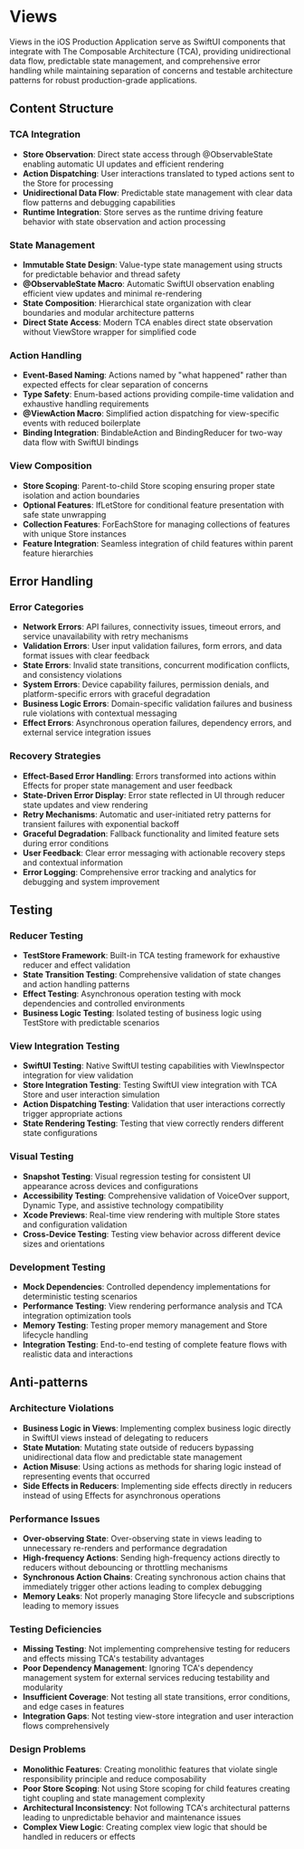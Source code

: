 # Views

Views in the iOS Production Application serve as SwiftUI components that integrate with The Composable Architecture (TCA), providing unidirectional data flow, predictable state management, and comprehensive error handling while maintaining separation of concerns and testable architecture patterns for robust production-grade applications.

## Content Structure

### TCA Integration
- **Store Observation**: Direct state access through @ObservableState enabling automatic UI updates and efficient rendering
- **Action Dispatching**: User interactions translated to typed actions sent to the Store for processing
- **Unidirectional Data Flow**: Predictable state management with clear data flow patterns and debugging capabilities
- **Runtime Integration**: Store serves as the runtime driving feature behavior with state observation and action processing

### State Management
- **Immutable State Design**: Value-type state management using structs for predictable behavior and thread safety
- **@ObservableState Macro**: Automatic SwiftUI observation enabling efficient view updates and minimal re-rendering
- **State Composition**: Hierarchical state organization with clear boundaries and modular architecture patterns
- **Direct State Access**: Modern TCA enables direct state observation without ViewStore wrapper for simplified code

### Action Handling
- **Event-Based Naming**: Actions named by "what happened" rather than expected effects for clear separation of concerns
- **Type Safety**: Enum-based actions providing compile-time validation and exhaustive handling requirements
- **@ViewAction Macro**: Simplified action dispatching for view-specific events with reduced boilerplate
- **Binding Integration**: BindableAction and BindingReducer for two-way data flow with SwiftUI bindings

### View Composition
- **Store Scoping**: Parent-to-child Store scoping ensuring proper state isolation and action boundaries
- **Optional Features**: IfLetStore for conditional feature presentation with safe state unwrapping
- **Collection Features**: ForEachStore for managing collections of features with unique Store instances
- **Feature Integration**: Seamless integration of child features within parent feature hierarchies

## Error Handling

### Error Categories
- **Network Errors**: API failures, connectivity issues, timeout errors, and service unavailability with retry mechanisms
- **Validation Errors**: User input validation failures, form errors, and data format issues with clear feedback
- **State Errors**: Invalid state transitions, concurrent modification conflicts, and consistency violations
- **System Errors**: Device capability failures, permission denials, and platform-specific errors with graceful degradation
- **Business Logic Errors**: Domain-specific validation failures and business rule violations with contextual messaging
- **Effect Errors**: Asynchronous operation failures, dependency errors, and external service integration issues

### Recovery Strategies
- **Effect-Based Error Handling**: Errors transformed into actions within Effects for proper state management and user feedback
- **State-Driven Error Display**: Error state reflected in UI through reducer state updates and view rendering
- **Retry Mechanisms**: Automatic and user-initiated retry patterns for transient failures with exponential backoff
- **Graceful Degradation**: Fallback functionality and limited feature sets during error conditions
- **User Feedback**: Clear error messaging with actionable recovery steps and contextual information
- **Error Logging**: Comprehensive error tracking and analytics for debugging and system improvement

## Testing

### Reducer Testing
- **TestStore Framework**: Built-in TCA testing framework for exhaustive reducer and effect validation
- **State Transition Testing**: Comprehensive validation of state changes and action handling patterns
- **Effect Testing**: Asynchronous operation testing with mock dependencies and controlled environments
- **Business Logic Testing**: Isolated testing of business logic using TestStore with predictable scenarios

### View Integration Testing
- **SwiftUI Testing**: Native SwiftUI testing capabilities with ViewInspector integration for view validation
- **Store Integration Testing**: Testing SwiftUI view integration with TCA Store and user interaction simulation
- **Action Dispatching Testing**: Validation that user interactions correctly trigger appropriate actions
- **State Rendering Testing**: Testing that view correctly renders different state configurations

### Visual Testing
- **Snapshot Testing**: Visual regression testing for consistent UI appearance across devices and configurations
- **Accessibility Testing**: Comprehensive validation of VoiceOver support, Dynamic Type, and assistive technology compatibility
- **Xcode Previews**: Real-time view rendering with multiple Store states and configuration validation
- **Cross-Device Testing**: Testing view behavior across different device sizes and orientations

### Development Testing
- **Mock Dependencies**: Controlled dependency implementations for deterministic testing scenarios
- **Performance Testing**: View rendering performance analysis and TCA integration optimization tools
- **Memory Testing**: Testing proper memory management and Store lifecycle handling
- **Integration Testing**: End-to-end testing of complete feature flows with realistic data and interactions

## Anti-patterns

### Architecture Violations
- **Business Logic in Views**: Implementing complex business logic directly in SwiftUI views instead of delegating to reducers
- **State Mutation**: Mutating state outside of reducers bypassing unidirectional data flow and predictable state management
- **Action Misuse**: Using actions as methods for sharing logic instead of representing events that occurred
- **Side Effects in Reducers**: Implementing side effects directly in reducers instead of using Effects for asynchronous operations

### Performance Issues
- **Over-observing State**: Over-observing state in views leading to unnecessary re-renders and performance degradation
- **High-frequency Actions**: Sending high-frequency actions directly to reducers without debouncing or throttling mechanisms
- **Synchronous Action Chains**: Creating synchronous action chains that immediately trigger other actions leading to complex debugging
- **Memory Leaks**: Not properly managing Store lifecycle and subscriptions leading to memory issues

### Testing Deficiencies
- **Missing Testing**: Not implementing comprehensive testing for reducers and effects missing TCA's testability advantages
- **Poor Dependency Management**: Ignoring TCA's dependency management system for external services reducing testability and modularity
- **Insufficient Coverage**: Not testing all state transitions, error conditions, and edge cases in features
- **Integration Gaps**: Not testing view-store integration and user interaction flows comprehensively

### Design Problems
- **Monolithic Features**: Creating monolithic features that violate single responsibility principle and reduce composability
- **Poor Store Scoping**: Not using Store scoping for child features creating tight coupling and state management complexity
- **Architectural Inconsistency**: Not following TCA's architectural patterns leading to unpredictable behavior and maintenance issues
- **Complex View Logic**: Creating complex view logic that should be handled in reducers or effects